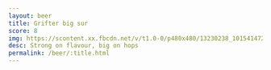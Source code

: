 ```yaml
---
layout: beer
title: Grifter big sur
score: 8
img: https://scontent.xx.fbcdn.net/v/t1.0-0/p480x480/13230238_10154147276023745_1973175567688158306_n.jpg?oh=be22ae29e4143768b11ac14d1d63959e&oe=586EB74E
desc: Strong on flavour, big on hops
permalink: /beer/:title.html
---
```

